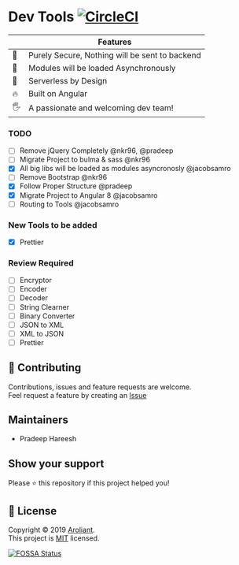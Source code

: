# Dev Tools [![CircleCI](https://circleci.com/gh/Aroliant/DevTools.svg?style=svg)](https://circleci.com/gh/Aroliant/DevTools)

| | Features
-|-
🔑 | Purely Secure, Nothing will be sent to backend
🚀 | Modules will be loaded Asynchronously 
🔧 | Serverless by Design
🔥 | Built on Angular
🖐 | A passionate and welcoming dev team!

### TODO
* [ ]  Remove jQuery Completely @nkr96, @pradeep
* [ ]  Migrate Project to bulma & sass @nkr96
* [x]  All big libs will be loaded as modules asyncronosly @jacobsamro
* [ ]  Remove Bootstrap @nkr96
* [x]  Follow Proper Structure @pradeep
* [x]  Migrate Project to Angular 8 @jacobsamro
* [ ]  Routing to Tools @jacobsamro

### New Tools to be added
* [x] Prettier

### Review Required
* [ ] Encryptor
* [ ] Encoder
* [ ] Decoder
* [ ] String Clearner
* [ ] Binary Converter
* [ ] JSON to XML
* [ ] XML to JSON
* [ ] Prettier

## 🤝 Contributing

Contributions, issues and feature requests are welcome.<br />
Feel request a feature by creating an [Issue](https://github.com/Aroliant/DevTools/issues)

## Maintainers

* Pradeep Hareesh

## Show your support

Please ⭐️ this repository if this project helped you!

## 📝 License

Copyright © 2019 [Aroliant](https://github.com/aroliant).<br />
This project is [MIT](https://github.com/Aroliant/DevTools/blob/master/LICENSE) licensed.

[![FOSSA Status](https://app.fossa.com/api/projects/git%2Bgithub.com%2FAroliant%2FDevTools.svg?type=large)](https://app.fossa.com/projects/git%2Bgithub.com%2FAroliant%2FDevTools?ref=badge_large)
